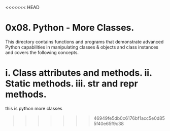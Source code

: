 <<<<<<< HEAD
# 0x08. Python - More Classes.
This directory contains functions and programs that demonstrate advanced Python capabilities in manipulating classes & objects and class instances and covers the following concepts.

i. Class attributes and methods.
ii. Static methods.
iii. __str__ and __repr__ methods.
=======
this is python more classes
>>>>>>> 46949fe5db0c6176bf1acc5e0d855f40e65f9c38

